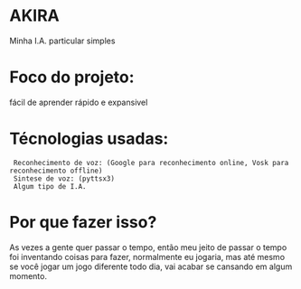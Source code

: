 # AKIRA
Minha I.A. particular simples

# Foco do projeto:
fácil de aprender
rápido e expansivel

# Técnologias usadas:
     Reconhecimento de voz: (Google para reconhecimento online, Vosk para reconhecimento offline)
     Sintese de voz: (pyttsx3)
     Algum tipo de I.A.

# Por que fazer isso?

As vezes a gente quer passar o tempo, então meu jeito de passar o tempo foi inventando coisas para fazer, normalmente eu jogaria, mas até mesmo se você jogar um jogo diferente todo dia, vai acabar se cansando em algum momento.

